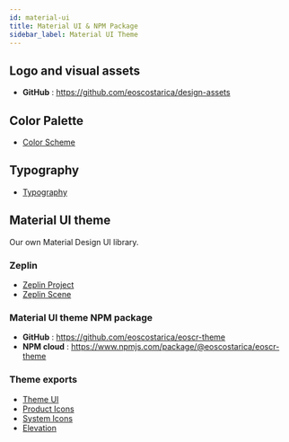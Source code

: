 ```yaml
---
id: material-ui
title: Material UI & NPM Package
sidebar_label: Material UI Theme
---
```



## Logo and visual assets

- **GitHub** : https://github.com/eoscostarica/design-assets

## Color Palette

- [Color Scheme](https://github.com/eoscostarica/eoscr-mui-library/blob/master/exports/Color_Scheme.pdf)

## Typography

- [Typography](https://github.com/eoscostarica/eoscr-mui-library/blob/master/exports/Typography_Scale.pdf) 

## Material UI theme

Our own Material Design UI library.

### Zeplin
- [Zeplin Project](https://zpl.io/brZKD4L)
- [Zeplin Scene](https://scene.zeplin.io/project/5ea8f7f46cfde425751bc5ec)

### Material UI theme NPM package

- **GitHub** : https://github.com/eoscostarica/eoscr-theme
- **NPM cloud** : https://www.npmjs.com/package/@eoscostarica/eoscr-theme

### Theme exports
- [Theme UI](https://github.com/eoscostarica/eoscr-mui-library/blob/master/exports/Theme_UI.pdf)
- [Product Icons](https://github.com/eoscostarica/eoscr-mui-library/blob/master/exports/System_Icons.pdf)
- [System Icons](https://github.com/eoscostarica/eoscr-mui-library/blob/master/exports/Color_Scheme.pdf)
- [Elevation](https://github.com/eoscostarica/eoscr-mui-library/blob/master/exports/Elevation.pdf)

